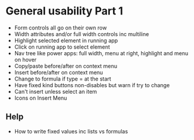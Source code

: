General usability Part 1
========================

- Form controls all go on their own row
- Width attributes and/or full width controls inc multiline
- Highlight selected element in running app
- Click on running app to select element
- Nav tree like power apps:  full width, menu at right, highlight and menu on hover
- Copy/paste before/after on context menu
- Insert before/after on context menu
- Change to formula if type = at the start
- Have fixed kind buttons non-disables but warn if try to change
- Can't insert unless select an item
- Icons on Insert Menu

Help
----

- How to write fixed values inc lists vs formulas